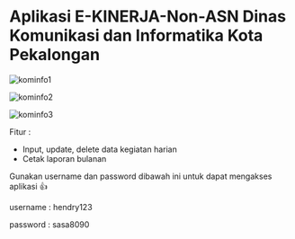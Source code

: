 # Aplikasi E-KINERJA-Non-ASN Dinas Komunikasi dan Informatika Kota Pekalongan

![kominfo1](https://user-images.githubusercontent.com/73348728/172500735-d81d1b2e-32ba-4133-a424-efe24688d73f.png)

![kominfo2](https://user-images.githubusercontent.com/73348728/172500744-f76f9760-85b9-433f-9e3c-7da85da55faf.png)

![kominfo3](https://user-images.githubusercontent.com/73348728/172500753-e71146b5-1fe8-4e13-ac40-2c4f8b88e539.png)

Fitur : 
- Input, update, delete data kegiatan harian
- Cetak laporan bulanan

Gunakan username dan password dibawah ini untuk dapat mengakses aplikasi 👍

username : hendry123

password : sasa8090
